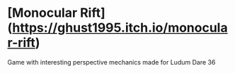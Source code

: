 # [Monocular Rift] (https://ghust1995.itch.io/monocular-rift)
Game with interesting perspective mechanics made for Ludum Dare 36
